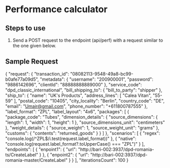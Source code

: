 # Performance calculator

## Steps to use
1. Send a POST request to the endpoint (api/perf) with a request similar to the one given below. 

## Sample Request

{
    "request": {
        "transaction_id": "08082113-9548-49a8-bc99-b0afe77a09d5",
        "metadata": {
            "username": "200900001",
            "password": "9886142696",
            "clientId": "88888888889000"
        },
        "service_code": "dpd_classic_international",
        "bill_shipping_to": {
            "bill_to_party": "shipper"
        },
        "ship_to": {
            "name": "UK's Products",
            "address_lines": [
                "Calea Vitan",
                "55-59"
            ],
            "postal_code": "10405",
            "city_locality": "Berlin",
            "country_code": "DE",
            "email": "Umair@gmail.com",
            "phone_number": "+611800787555"
        },
        "label_format": "ZPL",
        "label_layout": "4x6",
        "packages": [
            {
                "package_code": "Tubes",
                "dimension_details": {
                    "source_dimensions": {
                        "length": 1,
                        "width": 1,
                        "height": 1
                    },
                    "source_dimensions_unit": "centimeters"
                },
                "weight_details": {
                    "source_weight": 1,
                    "source_weight_unit": "grams"
                },
                "customs": {
                    "contents": "returned_goods"
                }
            }
        ]
    },
    "scenarios": [
        {
            "regex": "console.log(/^ZPL$/i.test(request.label_format))"
        },
        {
            "native": "console.log(request.label_format?.toUpperCase() === \"ZPL\")"
        }
    ],
    "endpoints": [
        {
            "enpoint1": {
                "url": "http://bari-002:3937/dpd-romania-ts/CreateLabel"
            }
        },
        {
            "enpoint2": {
                "url": "http://bari-002:3937/dpd-romania-master/CreateLabel"
            }
        }
    ],
    "iterationsCount": 100
}